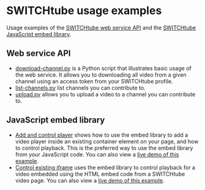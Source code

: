 # SWITCHtube usage examples

Usage examples of the [SWITCHtube web service API](http://tube.switch.ch/help/api) and the [SWITCHtube JavaScript embed library](http://tube.switch.ch/help/embed).

## Web service API

- [download-channel.py](api/download-channel.py) is a Python script that illustrates basic usage of the web service. It allows you to downloading all video from a given channel using an access token from your SWITCHtube profile.
- [list-channels.py](api/list-channels.py) list channels you can contribute to.
- [upload.py](api/upload.py) allows you to upload a video to a channel you can contribute to.

## JavaScript embed library

- [Add and control player](embed/add_player.html) shows how to use the embed library to add a video player inside an existing container element on your page, and how to control playback. This is the preferred way to use the embed library from your JavaScript code. You can also view a [live demo of this example](http://embed-examples.fngtps.com/add_player.html).
- [Control existing iframe](embed/control_existing_iframe.html) uses the embed library to control playback for a video embedded using the HTML embed code from a SWITCHtube video page. You can also view a [live demo of this example](http://embed-examples.fngtps.com/control_existing_iframe.html).
